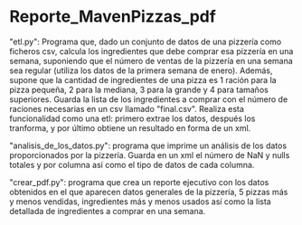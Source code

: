 # Reporte_MavenPizzas_pdf
"etl.py": Programa que, dado un conjunto de datos de una pizzería como ficheros csv, calcula los ingredientes que debe comprar esa pizzería en una semana, suponiendo que el número de ventas de la pizzería en una semana sea regular (utiliza los datos de la primera semana de enero). Además, supone que la cantidad de ingredientes de una pizza es 1 ración para la pizza pequeña, 2 para la mediana, 3 para la grande y 4 para tamaños superiores. Guarda la lista de los ingredientes a comprar con el número de raciones necesarias en un csv llamado "final.csv". Realiza esta funcionalidad como una etl: primero extrae los datos, después los tranforma, y por último obtiene un resultado en forma de un xml.

"analisis_de_los_datos.py": programa que imprime un análisis de los datos proporcionados por la pizzería. Guarda en un xml el número de NaN y nulls totales y por columna así como el tipo de datos de cada columna.

"crear_pdf.py": programa que crea un reporte ejecutivo con los datos obtenidos en el que aparecen datos generales de la pizzería, 5 pizzas más y menos vendidas, ingredientes más y menos usados así como la lista detallada de ingredientes a comprar en una semana.
